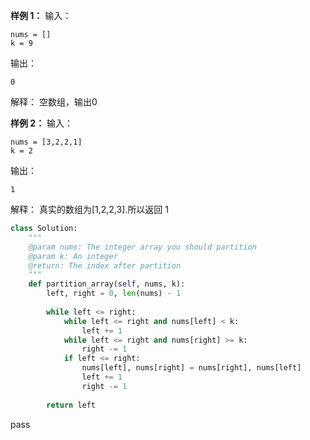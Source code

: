 
**样例 1：**
输入：
```
nums = []
k = 9
```
输出：
```
0
```
解释：
空数组，输出0

**样例 2：**
输入：
```
nums = [3,2,2,1]
k = 2
```
输出：
```
1
```
解释：
真实的数组为[1,2,2,3].所以返回 1

```python
class Solution:
    """
    @param nums: The integer array you should partition
    @param k: An integer
    @return: The index after partition
    """
    def partition_array(self, nums, k):
        left, right = 0, len(nums) - 1
        
        while left <= right:
            while left <= right and nums[left] < k:
                left += 1
            while left <= right and nums[right] >= k:
                right -= 1
            if left <= right:
                nums[left], nums[right] = nums[right], nums[left]
                left += 1
                right -= 1
        
        return left
```
pass